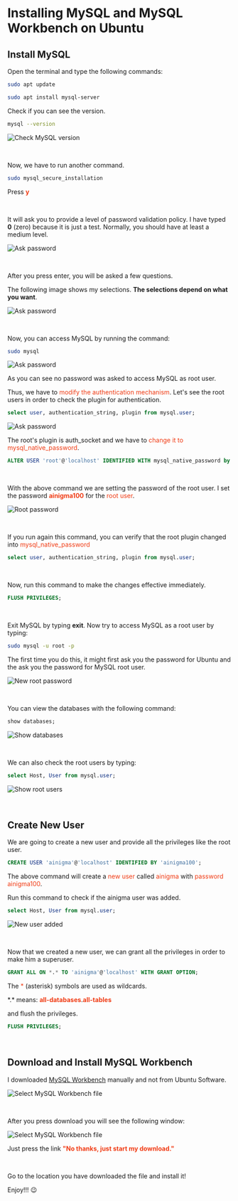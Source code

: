 # Installing MySQL and MySQL Workbench on Ubuntu

## Install MySQL
Open the terminal and type the following commands:

```bash
sudo apt update
```

```bash
sudo apt install mysql-server
```

Check if you can see the version.

```bash
mysql --version
```
![Check MySQL version](images/version.png)

<br>

Now, we have to run another command.

```bash
sudo mysql_secure_installation
```

Press <span style="color:#f03c15">**y**</span>

<br>

It will ask you to provide a level of password validation policy. I have typed **0** (zero) because it is just a test. Normally, you should have at least a medium level.

![Ask password](images/ask_password.png)

<br>

After you press enter, you will be asked a few questions. 

The following image shows my selections. **The selections depend on what you want**.

![Ask password](images/selections.png)

<br>

Now, you can access MySQL by running the command:


```bash
sudo mysql
```

![Ask password](images/no_password_asked.png)

As you can see no password was asked to access MySQL as root user.

Thus, we have to <span style="color:#f03c15">modify the authentication mechanism</span>. Let's see the root users in order to check the plugin for authentication.

```sql
select user, authentication_string, plugin from mysql.user;
```

![Ask password](images/auth_socket.png)

The root's plugin is auth_socket and we have to <span style="color:#f03c15">change it to mysql_native_password</span>.

```sql
ALTER USER 'root'@'localhost' IDENTIFIED WITH mysql_native_password by 'ainigma100';
```

<br>

With the above command we are setting the password of the root user. I set the password <span style="color:#f03c15">**ainigma100**</span> for the <span style="color:#f03c15">root user</span>.

![Root password](images/ainigma100.png)

<br>

If you run again this command, you can verify that the root plugin changed into <span style="color:#f03c15"> mysql_native_password</span>

```sql
select user, authentication_string, plugin from mysql.user;
```

<br>

Now, run this command to make the changes effective immediately.

```sql
FLUSH PRIVILEGES;
```
<br>

Exit MySQL by typing **exit**. Now try to access MySQL as a root user by typing: 

```bash
sudo mysql -u root -p
```
 The first time you do this, it might first ask you the password for Ubuntu and the ask you the password for MySQL root user.

![New root password](images/new_root_password.png)

<br>

You can view the databases with the following command:

```sql
show databases;
```

![Show databases](images/show_databases.png)

<br>

We can also check the root users by typing:

```sql
select Host, User from mysql.user;
```

![Show root users](images/root_users.png)

<br>

## Create New User
We are going to create a new user and provide all the privileges like the root user.

```sql
CREATE USER 'ainigma'@'localhost' IDENTIFIED BY 'ainigma100';
```

The above command will create a <span style="color:#f03c15">new user</span> called <span style="color:#f03c15">ainigma</span> with <span style="color:#f03c15">password ainigma100</span>.

Run this command to check if the ainigma user was added.

```sql
select Host, User from mysql.user;
```


![New user added](images/user_added.png)

<br>

Now that we created a new user, we can grant all the privileges in order to make him a superuser.


```sql
GRANT ALL ON *.* TO 'ainigma'@'localhost' WITH GRANT OPTION;
```

The <span style="color:#f03c15">*</span> (asterisk) symbols are used as wildcards.

\*.\* means: <span style="color:#f03c15">**all-databases**</span>.<span style="color:#f03c15">**all-tables**</span>

and flush the privileges.


```sql
FLUSH PRIVILEGES;
```
<br>

## Download and Install MySQL Workbench

I downloaded [MySQL Workbench](https://dev.mysql.com/downloads/workbench/) manually and not from Ubuntu Software.

![Select MySQL Workbench file](images/select_version.png)

<br>

After you press download you will see the following window:

![Select MySQL Workbench file](images/select_version_2.png)

Just press the link <span style="color:#f03c15">**"No thanks, just start my download."**</span>

<br>

Go to the location you have downloaded the file and install it!

Enjoy!!! :wink:
